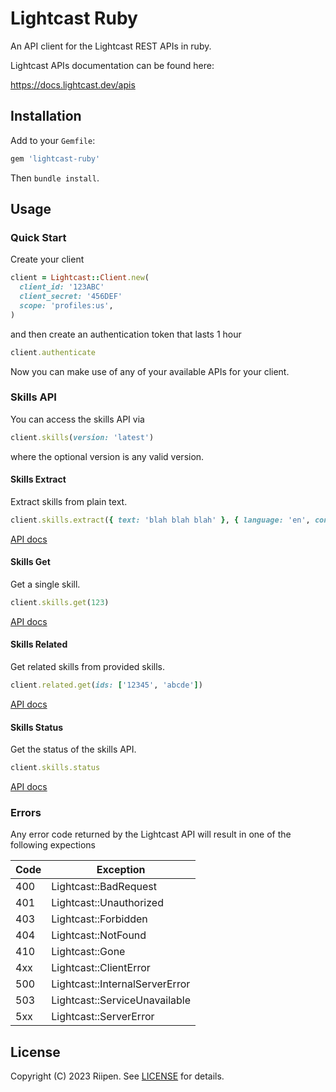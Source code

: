 # Lightcast Ruby

An API client for the Lightcast REST APIs in ruby.

Lightcast APIs documentation can be found here:

https://docs.lightcast.dev/apis

## Installation

Add to your `Gemfile`:

```ruby
gem 'lightcast-ruby'
```

Then `bundle install`.

## Usage

### Quick Start

Create your client

```ruby
client = Lightcast::Client.new(
  client_id: '123ABC'
  client_secret: '456DEF'
  scope: 'profiles:us',
)
```

and then create an authentication token that lasts 1 hour

```ruby
client.authenticate
```

Now you can make use of any of your available APIs for your client.

### Skills API

You can access the skills API via

```ruby
client.skills(version: 'latest')
```

where the optional version is any valid version.

#### Skills Extract

Extract skills from plain text.

```ruby
client.skills.extract({ text: 'blah blah blah' }, { language: 'en', confidence_threshold: 0.5 })
```

[API docs](https://docs.lightcast.dev/apis/skills#versions-version-extract)

#### Skills Get

Get a single skill.

```ruby
client.skills.get(123)
```

[API docs](https://docs.lightcast.dev/apis/skills#versions-version-skills-skill_id)

#### Skills Related

Get related skills from provided skills.

```ruby
client.related.get(ids: ['12345', 'abcde'])
```

[API docs](https://docs.lightcast.dev/apis/skills#versions-version-related)

#### Skills Status

Get the status of the skills API.

```ruby
client.skills.status
```

[API docs](https://docs.lightcast.dev/apis/skills#status)

### Errors

Any error code returned by the Lightcast API will result in one of the following expections

|Code|Exception|
|----|---------|
|400| Lightcast::BadRequest|
|401| Lightcast::Unauthorized|
|403| Lightcast::Forbidden|
|404| Lightcast::NotFound|
|410| Lightcast::Gone|
|4xx| Lightcast::ClientError|
|500| Lightcast::InternalServerError|
|503| Lightcast::ServiceUnavailable|
|5xx| Lightcast::ServerError|

## License

Copyright (C) 2023 Riipen. See [LICENSE](https://github.com/riipen/lightcast-ruby/blob/master/LICENSE.md) for details.
